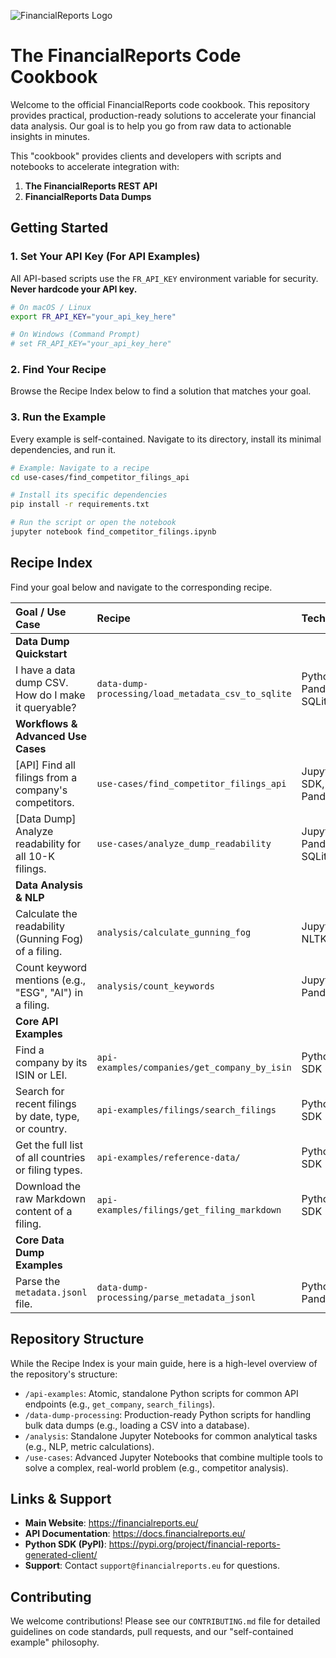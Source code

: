 ![FinancialReports Logo](https://cdn.financialreports.eu/financialreports/static/assets/logo.svg)
# The FinancialReports Code Cookbook

Welcome to the official FinancialReports code cookbook. This repository provides practical, production-ready solutions to accelerate your financial data analysis. Our goal is to help you go from raw data to actionable insights in minutes.

This "cookbook" provides clients and developers with scripts and notebooks to accelerate integration with:

1.  **The FinancialReports REST API**
2.  **FinancialReports Data Dumps**

## Getting Started

### 1. Set Your API Key (For API Examples)

All API-based scripts use the `FR_API_KEY` environment variable for security. **Never hardcode your API key.**

```bash
# On macOS / Linux
export FR_API_KEY="your_api_key_here"

# On Windows (Command Prompt)
# set FR_API_KEY="your_api_key_here"
```

### 2. Find Your Recipe

Browse the Recipe Index below to find a solution that matches your goal.

### 3. Run the Example

Every example is self-contained. Navigate to its directory, install its minimal dependencies, and run it.

```bash
# Example: Navigate to a recipe
cd use-cases/find_competitor_filings_api

# Install its specific dependencies
pip install -r requirements.txt

# Run the script or open the notebook
jupyter notebook find_competitor_filings.ipynb
```

## Recipe Index

Find your goal below and navigate to the corresponding recipe.

| Goal / Use Case | Recipe | Technology |
| :--- | :--- | :--- |
| **Data Dump Quickstart** | | |
| I have a data dump CSV. How do I make it queryable? | `data-dump-processing/load_metadata_csv_to_sqlite` | Python, Pandas, SQLite |
| **Workflows & Advanced Use Cases** | | |
| [API] Find all filings from a company's competitors. | `use-cases/find_competitor_filings_api` | Jupyter, SDK, Pandas |
| [Data Dump] Analyze readability for all 10-K filings. | `use-cases/analyze_dump_readability` | Jupyter, Pandas, SQLite |
| **Data Analysis & NLP** | | |
| Calculate the readability (Gunning Fog) of a filing. | `analysis/calculate_gunning_fog` | Jupyter, NLTK |
| Count keyword mentions (e.g., "ESG", "AI") in a filing. | `analysis/count_keywords` | Jupyter, Pandas |
| **Core API Examples** | | |
| Find a company by its ISIN or LEI. | `api-examples/companies/get_company_by_isin` | Python, SDK |
| Search for recent filings by date, type, or country. | `api-examples/filings/search_filings` | Python, SDK |
| Get the full list of all countries or filing types. | `api-examples/reference-data/` | Python, SDK |
| Download the raw Markdown content of a filing. | `api-examples/filings/get_filing_markdown` | Python, SDK |
| **Core Data Dump Examples** | | |
| Parse the `metadata.jsonl` file. | `data-dump-processing/parse_metadata_jsonl` | Python, Pandas |

## Repository Structure

While the Recipe Index is your main guide, here is a high-level overview of the repository's structure:

* `/api-examples`: Atomic, standalone Python scripts for common API endpoints (e.g., `get_company`, `search_filings`).
* `/data-dump-processing`: Production-ready Python scripts for handling bulk data dumps (e.g., loading a CSV into a database).
* `/analysis`: Standalone Jupyter Notebooks for common analytical tasks (e.g., NLP, metric calculations).
* `/use-cases`: Advanced Jupyter Notebooks that combine multiple tools to solve a complex, real-world problem (e.g., competitor analysis).

## Links & Support

* **Main Website**: https://financialreports.eu/
* **API Documentation**: https://docs.financialreports.eu/
* **Python SDK (PyPI)**: https://pypi.org/project/financial-reports-generated-client/
* **Support**: Contact `support@financialreports.eu` for questions.

## Contributing

We welcome contributions! Please see our `CONTRIBUTING.md` file for detailed guidelines on code standards, pull requests, and our "self-contained example" philosophy.